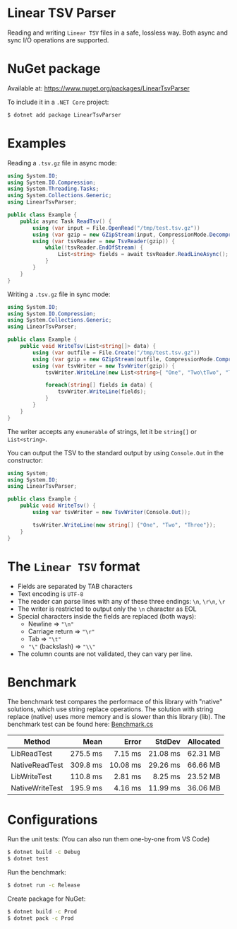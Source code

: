 Linear TSV Parser
=================

Reading and writing `Linear TSV` files in a safe, lossless way. Both async and sync I/O operations are supported.

# NuGet package

Available at: https://www.nuget.org/packages/LinearTsvParser

To include it in a `.NET Core` project:

```bash
$ dotnet add package LinearTsvParser
```

# Examples

Reading a `.tsv.gz` file in async mode:

```csharp
using System.IO;
using System.IO.Compression;
using System.Threading.Tasks;
using System.Collections.Generic;
using LinearTsvParser;

public class Example {
    public async Task ReadTsv() {
        using (var input = File.OpenRead("/tmp/test.tsv.gz"))
        using (var gzip = new GZipStream(input, CompressionMode.Decompress))
        using (var tsvReader = new TsvReader(gzip)) {
            while(!tsvReader.EndOfStream) {
                List<string> fields = await tsvReader.ReadLineAsync();
            }
        }
    }
}
```

Writing a `.tsv.gz` file in sync mode:

```csharp
using System.IO;
using System.IO.Compression;
using System.Collections.Generic;
using LinearTsvParser;

public class Example {
    public void WriteTsv(List<string[]> data) {
        using (var outfile = File.Create("/tmp/test.tsv.gz"))
        using (var gzip = new GZipStream(outfile, CompressionMode.Compress))
        using (var tsvWriter = new TsvWriter(gzip)) {
            tsvWriter.WriteLine(new List<string>{ "One", "Two\tTwo", "Three" });

            foreach(string[] fields in data) {
                tsvWriter.WriteLine(fields);
            }
        }
    }
}
```

The writer accepts any `enumerable` of strings, let it be `string[]` or `List<string>`.

You can output the TSV to the standard output by using `Console.Out` in the constructor:

```csharp
using System;
using System.IO;
using LinearTsvParser;

public class Example {
    public void WriteTsv() {
        using var tsvWriter = new TsvWriter(Console.Out));

        tsvWriter.WriteLine(new string[] {"One", "Two", "Three"});
    }
}
```

# The `Linear TSV` format

- Fields are separated by TAB characters
- Text encoding is `UTF-8`
- The reader can parse lines with any of these three endings: `\n`, `\r\n`, `\r`
- The writer is restricted to output only the `\n` character as EOL
- Special characters inside the fields are replaced (both ways):
  - Newline => `"\n"`
  - Carriage return => `"\r"`
  - Tab => `"\t"`
  - `"\"` (backslash) => `"\\"`
- The column counts are not validated, they can vary per line.

# Benchmark

The benchmark test compares the performace of this library with "native" solutions, which use string replace operations. The solution with string replace (native) uses more memory and is slower than this library (lib). The benchmark test can be found here: [Benchmark.cs](Test/Benchmark.cs)

|          Method |     Mean |    Error |   StdDev | Allocated |
|---------------- |---------:|---------:|---------:|----------:|
|     LibReadTest | 275.5 ms |  7.15 ms | 21.08 ms |  62.31 MB |
|  NativeReadTest | 309.8 ms | 10.08 ms | 29.26 ms |  66.66 MB |
|    LibWriteTest | 110.8 ms |  2.81 ms |  8.25 ms |  23.52 MB |
| NativeWriteTest | 195.9 ms |  4.16 ms | 11.99 ms |  36.06 MB |

# Configurations

Run the unit tests: (You can also run them one-by-one from VS Code)
```bash
$ dotnet build -c Debug
$ dotnet test
```

Run the benchmark:
```bash
$ dotnet run -c Release
```

Create package for NuGet:
```bash
$ dotnet build -c Prod
$ dotnet pack -c Prod
```

